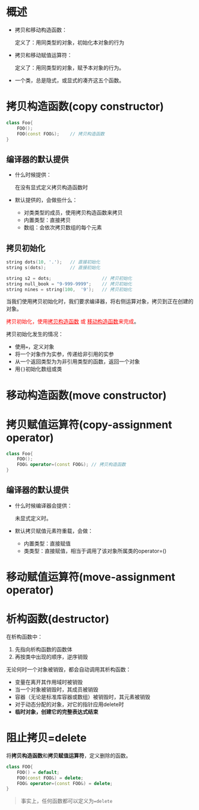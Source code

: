 # 概述

- 拷贝和移动构造函数：

  定义了：用同类型的对象，初始化本对象的行为

- 拷贝和移动赋值运算符：

  定义了：用同类型的对象，赋予本对象的行为。



- 一个类，总是隐式，或显式的凑齐这五个函数。



# 拷贝构造函数(copy constructor)

```C++
class Foo{
	FOO();
    FOO(const FOO&);	// 拷贝构造函数
}
```





## 编译器的默认提供

- 什么时候提供：

  在没有显式定义拷贝构造函数时

- 默认提供的，会做些什么：

  - 对类类型的成员，使用拷贝构造函数来拷贝
  - 内置类型：直接拷贝
  - 数组：会依次拷贝数组的每个元素



## 拷贝初始化

```C++
string dots(10, '.');	// 直接初始化
string s(dots);			// 直接初始化

string s2 = dots;					// 拷贝初始化
string null_book = "9-999-9999";	// 拷贝初始化
string nines = string(100,	'9');	// 拷贝初始化
```



当我们使用拷贝初始化时，我们要求编译器，将右侧运算对象，拷贝到正在创建的对象。

<font color="red">拷贝初始化，使用<u>拷贝构造函数</u> 或 <u>移动构造函数</u>来完成</font>。



拷贝初始化发生的情况：

- 使用`=`，定义对象
- 将一个对象作为实参，传递给非引用的实参
- 从一个返回类型为为非引用类型的函数，返回一个对象
- 用`{}`初始化数组或类





# 移动构造函数(move constructor)





# 拷贝赋值运算符(copy-assignment operator)

```C++
class Foo{
	FOO();
    FOO& operator=(const FOO&);	// 拷贝构造函数
}
```





## 编译器的默认提供

- 什么时候编译器会提供：

  未显式定义时。

- 默认拷贝赋值元素符重载，会做：

  - 内置类型：直接赋值
  - 类类型：直接赋值，相当于调用了该对象所属类的operator=()



# 移动赋值运算符(move-assignment operator)





# 析构函数(destructor)

在析构函数中：

1. 先指向析构函数的函数体
2. 再按类中出现的顺序，逆序销毁



无论何时一个对象被销毁，都会自动调用其析构函数：

- 变量在离开其作用域时被销毁
- 当一个对象被销毁时，其成员被销毁
- 容器（无论是标准库容器或数组）被销毁时，其元素被销毁
- 对于动态分配的对象，对它的指针应用delete时
- **临时对象，创建它的完整表达式结束**



# 阻止拷贝=delete

将**拷贝构造函数**和**拷贝赋值运算符**，定义删除的函数。

```C++
class FOO{
	FOO() = default;
    FOO(const FOO&) = delete;
    FOO& operator=(const FOO&) = delete;
}
```



> 事实上，任何函数都可以定义为`=delete`